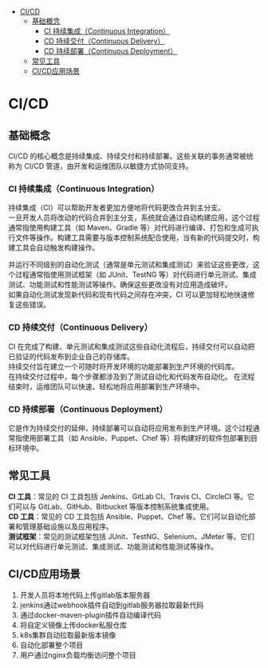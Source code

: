 - [CI/CD](#cicd)
  - [基础概念](#基础概念)
    - [CI 持续集成（Continuous Integration）](#ci-持续集成continuous-integration)
    - [CD 持续交付（Continuous Delivery）](#cd-持续交付continuous-delivery)
    - [CD 持续部署（Continuous Deployment）](#cd-持续部署continuous-deployment)
  - [常见工具](#常见工具)
  - [CI/CD应用场景](#cicd应用场景)

# CI/CD
## 基础概念
CI/CD 的核心概念是持续集成、持续交付和持续部署。这些关联的事务通常被统称为 CI/CD 管道，由开发和运维团队以敏捷方式协同支持。
### CI 持续集成（Continuous Integration）
持续集成（CI）可以帮助开发者更加方便地将代码更改合并到主分支。  
一旦开发人员将改动的代码合并到主分支，系统就会通过自动构建应用，这个过程通常指使用构建工具（如 Maven、Gradle 等）对代码进行编译、打包和生成可执行文件等操作。构建工具需要与版本控制系统配合使用，当有新的代码提交时，构建工具会自动触发构建操作。  

并运行不同级别的自动化测试（通常是单元测试和集成测试）来验证这些更改，这个过程通常指使用测试框架（如 JUnit、TestNG 等）对代码进行单元测试、集成测试、功能测试和性能测试等操作。确保这些更改没有对应用造成破坏。  
如果自动化测试发现新代码和现有代码之间存在冲突，CI 可以更加轻松地快速修复这些错误。
### CD 持续交付（Continuous Delivery）
CI 在完成了构建、单元测试和集成测试这些自动化流程后，持续交付可以自动把已验证的代码发布到企业自己的存储库。  
持续交付旨在建立一个可随时将开发环境的功能部署到生产环境的代码库。  
在持续交付过程中，每个步骤都涉及到了测试自动化和代码发布自动化。
在流程结束时，运维团队可以快速、轻松地将应用部署到生产环境中。
### CD 持续部署（Continuous Deployment）
它是作为持续交付的延伸，持续部署可以自动将应用发布到生产环境。这个过程通常指使用部署工具（如 Ansible、Puppet、Chef 等）将构建好的软件包部署到目标环境中。  
## 常见工具
**CI 工具**：常见的 CI 工具包括 Jenkins、GitLab CI、Travis CI、CircleCI 等。它们可以与 GitLab、GitHub、Bitbucket 等版本控制系统集成使用。  
**CD 工具**：常见的 CD 工具包括 Ansible、Puppet、Chef 等。它们可以自动化部署和管理基础设施以及应用程序。  
**测试框架**：常见的测试框架包括 JUnit、TestNG、Selenium、JMeter 等。它们可以对代码进行单元测试、集成测试、功能测试和性能测试等操作。  
## CI/CD应用场景
1. 开发人员将本地代码上传gitlab版本服务器
2. jenkins通过webhook插件自动到gitlab服务器拉取最新代码
3. 通过docker-maven-plugin插件自动编译代码
4. 将自定义镜像上传docker私服仓库
5. k8s集群自动拉取最新版本镜像
6. 自动化部署整个项目
7. 用户通过nginx负载均衡访问整个项目